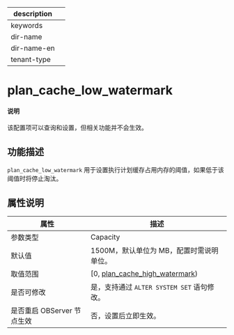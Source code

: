 |description||
|---|---|
|keywords||
|dir-name||
|dir-name-en||
|tenant-type||

# plan_cache_low_watermark

<main id="notice" type='explain'>
<h4>说明</h4>
<p>该配置项可以查询和设置，但相关功能并不会生效。</p>
</main>

## 功能描述

`plan_cache_low_watermark` 用于设置执行计划缓存占用内存的阈值，如果低于该阈值时将停止淘汰。

## 属性说明

|      **属性**             |  **描述**               |
|---------------------------|-------------------------|
| 参数类型                   | Capacity   |
| 默认值                     | 1500M，默认单位为 MB，配置时需说明单位。  |
| 取值范围                   | [0, [plan_cache_high_watermark](16000.plan_cache_high_watermark.md))   |
| 是否可修改                 | 是，支持通过 `ALTER SYSTEM SET` 语句修改。|
| 是否重启 OBServer 节点生效  | 否，设置后立即生效。      |
